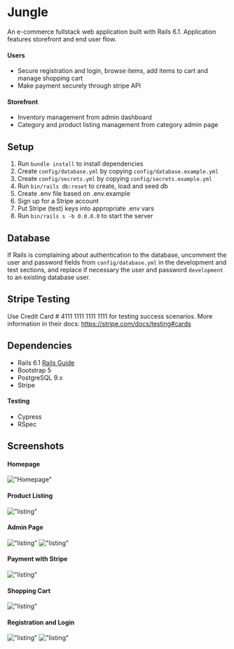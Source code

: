 # Jungle

An e-commerce fullstack web application built with Rails 6.1. Application features storefront and end user flow. 

#### Users
- Secure registration and login, browse items, add items to cart and manage shopping cart
- Make payment securely through stripe API
#### Storefront
- Inventory management from admin dashboard
- Category and product listing management from category admin page


## Setup

1. Run `bundle install` to install dependencies
2. Create `config/database.yml` by copying `config/database.example.yml`
3. Create `config/secrets.yml` by copying `config/secrets.example.yml`
4. Run `bin/rails db:reset` to create, load and seed db
5. Create .env file based on .env.example
6. Sign up for a Stripe account
7. Put Stripe (test) keys into appropriate .env vars
8. Run `bin/rails s -b 0.0.0.0` to start the server

## Database

If Rails is complaining about authentication to the database, uncomment the user and password fields from `config/database.yml` in the development and test sections, and replace if necessary the user and password `development` to an existing database user.

## Stripe Testing

Use Credit Card # 4111 1111 1111 1111 for testing success scenarios.
More information in their docs: <https://stripe.com/docs/testing#cards>

## Dependencies

- Rails 6.1 [Rails Guide](http://guides.rubyonrails.org/v6.1/)
- Bootstrap 5
- PostgreSQL 9.x
- Stripe

#### Testing
- Cypress
- RSpec

## Screenshots
#### Homepage
!["Homepage"](./docs/homepage.png)
#### Product Listing
!["listing"](./docs/product-listing.png)
#### Admin Page
!["listing"](./docs/admin-page.png)
!["listing"](./docs/admin-2.png)
#### Payment with Stripe
!["listing"](./docs/payment-stripe.png)
#### Shopping Cart
!["listing"](./docs/shopping-cart.png)
#### Registration and Login
!["listing"](./docs/registration.png)
!["listing"](./docs/login.png)